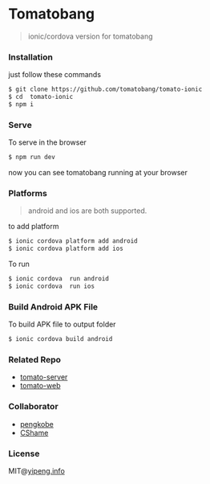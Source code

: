 # Tomatobang
> ionic/cordova version for tomatobang

### Installation 
just follow these commands
```sh
$ git clone https://github.com/tomatobang/tomato-ionic
$ cd  tomato-ionic
$ npm i
```


### Serve
To serve in the browser

```sh
$ npm run dev
```
now you can see tomatobang running at your browser

### Platforms
> android and ios are both supported.

to add platform 

```sh
$ ionic cordova platform add android
$ ionic cordova platform add ios
```

To run 

```sh
$ ionic cordova  run android
$ ionic cordova  run ios
```


### Build Android APK File
To build APK file to output folder

```sh
$ ionic cordova build android
```


### Related Repo
* [tomato-server](https://github.com/tomatobang/tomato-server)
* [tomato-web](https://github.com/tomatobang/tomato-web)

### Collaborator
* [pengkobe](https://github.com/pengkobe)
* [CShame](https://github.com/CShame)

### License
MIT@[yipeng.info](https://yipeng.info)
